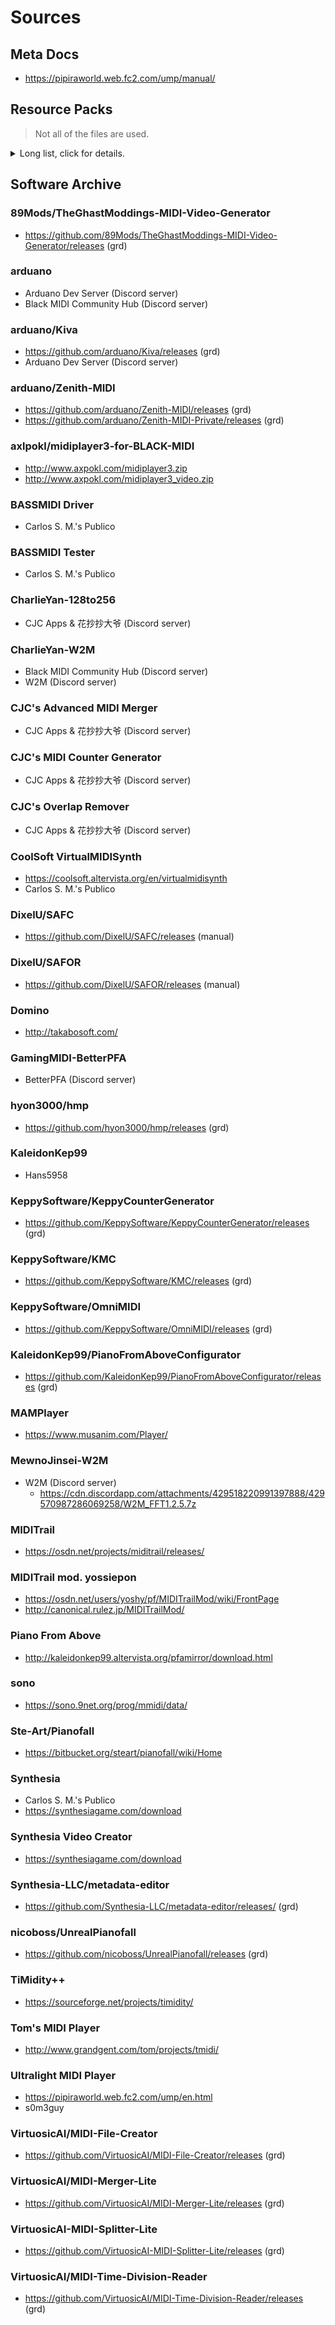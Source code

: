 # Sources

## Meta Docs

- https://pipiraworld.web.fc2.com/ump/manual/

## Resource Packs

> Not all of the files are used.
<details><summary>Long list, click for details.</summary>

- https://cdn.discordapp.com/attachments/342003805270966284/382789931556274179/UMP_SkinMods.rar
- https://cdn.discordapp.com/attachments/342003805270966284/385094539775442956/PFA.rar
- https://cdn.discordapp.com/attachments/342003805270966284/385094759972208641/TGM.rar
- https://cdn.discordapp.com/attachments/342003805270966284/386013322266542101/PFA_And_TGM.rar
- https://cdn.discordapp.com/attachments/387414720837320706/387420453188141056/MIDITrail_UMP_Skin_1.1.7z
- https://cdn.discordapp.com/attachments/387414720837320706/387422708230520854/HBRDnot3s_Skin_1.2.7z
- https://cdn.discordapp.com/attachments/387414720837320706/387524953895075840/1.2_Beta_1.rar
- https://cdn.discordapp.com/attachments/387414720837320706/387760218445971456/HD_texture_pack_for_MIDITrail.zip
- https://cdn.discordapp.com/attachments/387414720837320706/387826075155038218/UMP_Synthesia_0.8.2_skin.zip
- https://cdn.discordapp.com/attachments/387414720837320706/387938970152992768/PFA.rar
- https://cdn.discordapp.com/attachments/387414720837320706/387939021449461770/TGM.rar
- https://cdn.discordapp.com/attachments/387414720837320706/388311506019680277/TGM.rar
- https://cdn.discordapp.com/attachments/387414720837320706/388311508821606400/PFA.rar
- https://cdn.discordapp.com/attachments/387414720837320706/388329783143956481/DominoOnion.rar
- https://cdn.discordapp.com/attachments/387414720837320706/388329783295082510/Domino.rar
- https://cdn.discordapp.com/attachments/387414720837320706/388358270617911296/TGM.rar
- https://cdn.discordapp.com/attachments/387414720837320706/388358273721565194/PFA.rar
- https://cdn.discordapp.com/attachments/387414720837320706/388622175583862785/Domino.rar
- https://cdn.discordapp.com/attachments/387414720837320706/388622177072840704/Domino_Onion.rar
- https://cdn.discordapp.com/attachments/387414720837320706/388667310744797185/MIDITrail.rar
- https://cdn.discordapp.com/attachments/387414720837320706/388852080896638976/UMP_Pakiucs_neon_negative_keys.zip
- https://cdn.discordapp.com/attachments/387414720837320706/388902538881138700/FLStudioModern.rar
- https://cdn.discordapp.com/attachments/387414720837320706/388922898997444608/FLStudio_Flat.rar
- https://cdn.discordapp.com/attachments/387414720837320706/388922908585754625/FLStudio_Classic.rar
- https://cdn.discordapp.com/attachments/387414720837320706/389081789416734724/1.2.1_HBRDnot3s.7z
- https://cdn.discordapp.com/attachments/387414720837320706/389249821950869515/1.2.1_HBRDnot3s.7z
- https://cdn.discordapp.com/attachments/387414720837320706/389903833406504970/PFA_UMP_Modded_by_AwesomeGamer89.7z
- https://cdn.discordapp.com/attachments/387414720837320706/389905725654171648/Textures.7z
- https://cdn.discordapp.com/attachments/387414720837320706/389961823656476692/MIDIVoyager_UMP_Modded_by_AwesomeGamer89.7z
- https://cdn.discordapp.com/attachments/387414720837320706/389969576378761228/Barcode_UMP_by_AwesomeGamer89.7z
- https://cdn.discordapp.com/attachments/387414720837320706/390052087284760576/Domino.rar
- https://cdn.discordapp.com/attachments/387414720837320706/390052098013790208/FLStudio_Classic.rar
- https://cdn.discordapp.com/attachments/387414720837320706/390052098449866753/Domino_Onion.rar
- https://cdn.discordapp.com/attachments/387414720837320706/390052100815585280/FLStudio_Flat.rar
- https://cdn.discordapp.com/attachments/387414720837320706/390052101939789824/MIDITrail.rar
- https://cdn.discordapp.com/attachments/387414720837320706/390052102090653696/FLStudio_Modern.rar
- https://cdn.discordapp.com/attachments/387414720837320706/390052106171580416/PFA.rar
- https://cdn.discordapp.com/attachments/387414720837320706/390052111007875072/TGMP.rar
- https://cdn.discordapp.com/attachments/387414720837320706/390290636244516864/1.2.2_HBRDnot3s.7z
- https://cdn.discordapp.com/attachments/387414720837320706/394288117537832960/PFA_Skin_1.2.2.7z
- https://cdn.discordapp.com/attachments/387414720837320706/395879729603018753/PFA_1.2.2_-_4096X23044K_PFA.7z
- https://cdn.discordapp.com/attachments/387414720837320706/395901286505250816/PFA_1.2.2_-_PFA_128_4096X23044K_PFA.7z
- https://cdn.discordapp.com/attachments/387414720837320706/401535948094963712/resourcepacks.7z
- https://cdn.discordapp.com/attachments/387414720837320706/401535948094963712/resourcepacks.7z
- https://cdn.discordapp.com/attachments/387414720837320706/401759960804884480/HyperKeys.rar
- https://cdn.discordapp.com/attachments/387414720837320706/401759960804884480/HyperKeys.rar
- https://cdn.discordapp.com/attachments/387414720837320706/401828560354148363/Glitched.7z
- https://cdn.discordapp.com/attachments/387414720837320706/417008382357274625/UMP_1.3_7_PFA_Textures_720p_by_WoofFace4000.7z
- https://cdn.discordapp.com/attachments/387414720837320706/419798036101857280/UltraLight_MIDIPlayer_Texture_Pack_by_YAMAHAPSR_800.7z
- https://cdn.discordapp.com/attachments/387414720837320706/422021298252677134/YAMAs_Piano_1.1.0.7z
- https://cdn.discordapp.com/attachments/387414720837320706/435636668012429312/Domino_1.43_Translated.rar
- https://cdn.discordapp.com/attachments/387414720837320706/450389710544699403/Mixed_up_skins_alexs_skin_v7.zip
- https://cdn.discordapp.com/attachments/387414720837320706/450389845550825492/emex.zip
- https://cdn.discordapp.com/attachments/387414720837320706/454076847840559114/Crystal.7z
- https://cdn.discordapp.com/attachments/387414720837320706/456828642605924363/HBFMP.7z
- https://cdn.discordapp.com/attachments/387414720837320706/465726897020731402/PFATrail_mod_by_GamingMidi.rar
- https://cdn.discordapp.com/attachments/387414720837320706/471195488557727744/UserPack_0.0.2.8.7z
- https://cdn.discordapp.com/attachments/387414720837320706/485854515241680926/Logo_the_pizza_pies_skin.rar
- https://cdn.discordapp.com/attachments/387414720837320706/506335894551134208/PFA_4K_UMP.zip
- https://cdn.discordapp.com/attachments/387414720837320706/506948322624536576/Domino143.7z
- https://cdn.discordapp.com/attachments/387414720837320706/507112558122237953/Hecterium.7z
- https://cdn.discordapp.com/attachments/387414720837320706/509113236566573121/Xanderoskaups_Piano.zip
- https://cdn.discordapp.com/attachments/387414720837320706/509514497573257247/synthesialn.zip
- https://cdn.discordapp.com/attachments/387414720837320706/511363088734355456/a_deepfryed_texturepack_because_im_bored.zip
- https://cdn.discordapp.com/attachments/387414720837320706/511621828242964490/InferniSkin_1.0.zip
- https://cdn.discordapp.com/attachments/387414720837320706/512388443574370305/license.zip
- https://cdn.discordapp.com/attachments/387414720837320706/513586816876806154/Colins_Resourcepack_v1.0.7z
- https://cdn.discordapp.com/attachments/387414720837320706/513718847396904982/Xanderoskaups_Piano.zip
- https://cdn.discordapp.com/attachments/387414720837320706/526041894594281476/Poisonous_Cat_Link_Skin_1.1.rar
- https://cdn.discordapp.com/attachments/387414720837320706/526155308943540224/Synthesia.zip
- https://cdn.discordapp.com/attachments/387414720837320706/526155455664488459/Synthesia_2.zip
- https://cdn.discordapp.com/attachments/387414720837320706/530167391905251339/PFA_1080p_UMP.zip
- https://cdn.discordapp.com/attachments/387414720837320706/534559282637701129/My_UMP_colour_scheme.zip
- https://cdn.discordapp.com/attachments/387414720837320706/534753418489888778/Pc_Link_Skin_1.3.rar
- https://cdn.discordapp.com/attachments/387414720837320706/546094854514409492/umpskin.zip
- https://cdn.discordapp.com/attachments/387414720837320706/560005197544292362/128to256.zip
- https://cdn.discordapp.com/attachments/387414720837320706/560463410622627849/128to256.zip
- https://cdn.discordapp.com/attachments/387414720837320706/560735387304329227/128to256.zip
- https://cdn.discordapp.com/attachments/387414720837320706/587704334733803561/Lucas_Colored_Synthesia_Skin_V2.zip
- https://cdn.discordapp.com/attachments/387414720837320706/587704338890096658/Lucas_Colored_Synthesia_Skin.zip
- https://cdn.discordapp.com/attachments/387414720837320706/592946405115559950/MyBoard.zip
- https://cdn.discordapp.com/attachments/387414720837320706/595064160128204802/pfavizkhang6-30-19.7z
- https://cdn.discordapp.com/attachments/387414720837320706/602589939062013966/MPP_Keys.zip
- https://cdn.discordapp.com/attachments/387414720837320706/602720118388293642/MPP_Keys_Final.zip
- https://cdn.discordapp.com/attachments/387414720837320706/602994155441881138/pfaframedump7-22-19.7z
- https://cdn.discordapp.com/attachments/387414720837320706/605511964764012567/PianoFromAbove_1080p.zip
- https://cdn.discordapp.com/attachments/387414720837320706/606199931660795904/pfavizkhang7-31-19.7z
- https://cdn.discordapp.com/attachments/387414720837320706/606201328120889345/pfaframedump7-31-19.7z
- https://cdn.discordapp.com/attachments/387414720837320706/613171742776754176/ShitPFA.7z
- https://cdn.discordapp.com/attachments/387414720837320706/613573687882416131/MuseScore_Keys.zip
- https://cdn.discordapp.com/attachments/387414720837320706/614029523805143070/Synthesia.zip
- https://cdn.discordapp.com/attachments/387414720837320706/615345851010908160/Untextured.zip
- https://cdn.discordapp.com/attachments/387414720837320706/617220619028660225/UMP_resource_packs_made_by_YMI_Black_Moon.zip
- https://cdn.discordapp.com/attachments/387414720837320706/617220624724787220/Zenith_resource_packs_and_palettes_made_by_YMI_Black_Moon.zip
- https://cdn.discordapp.com/attachments/427673080089804800/428281551135047680/FuzzKeys.7z
- https://cdn.discordapp.com/attachments/427673080089804800/446190240898613270/Piano_From_Above.zip
- https://cdn.discordapp.com/attachments/427673080089804800/446192491536842752/TGMs_Video_Generator.zip
- https://cdn.discordapp.com/attachments/427673080089804800/446194532866850817/Fl_Studio_Classic.zip
- https://cdn.discordapp.com/attachments/427673080089804800/449432346882473984/Cramels.7z
- https://cdn.discordapp.com/attachments/427673080089804800/455396926385291266/YAMAs_Piano_1.1.0.7z
- https://cdn.discordapp.com/attachments/427673080089804800/459980251464990720/Synthesia_.zip
- https://cdn.discordapp.com/attachments/427673080089804800/462935630532444162/HFBMP_Textures_for_UltraLight_MIDIPlayer_by_YAMAHAPSR_800.zip
- https://cdn.discordapp.com/attachments/427673080089804800/464330164172619777/HyperKeys_Fixed.zip
- https://cdn.discordapp.com/attachments/427673080089804800/500877348137074698/Cramels_testure_4.7z
- https://cdn.discordapp.com/attachments/427673080089804800/505117453072859137/BeatMIDI.zip
- https://cdn.discordapp.com/attachments/427673080089804800/505166822786727936/BeatMIDI011.zip
- https://cdn.discordapp.com/attachments/427673080089804800/505172993098514463/BeatMIDI011SNC.zip
- https://cdn.discordapp.com/attachments/427673080089804800/505922751203115008/memeidk.7z
- https://cdn.discordapp.com/attachments/427673080089804800/511363551890374657/a_deepfryed_texturepack_because_im_bored.zip
- https://cdn.discordapp.com/attachments/427673080089804800/513552395901599755/Genyous_Skin_V2.zip
- https://cdn.discordapp.com/attachments/427673080089804800/513571673015058452/BKB10s_Dark_Theme.zip
- https://cdn.discordapp.com/attachments/427673080089804800/513726243057827852/Xanderoskaups_Piano.zip
- https://cdn.discordapp.com/attachments/427673080089804800/513726470250692609/MidiVoyager.zip
- https://cdn.discordapp.com/attachments/427673080089804800/521525800273444892/ChromaRainbowPack.zip
- https://cdn.discordapp.com/attachments/427673080089804800/523008255841009675/SZTypeA.zip
- https://cdn.discordapp.com/attachments/427673080089804800/523008271439626240/SZTypeB.zip
- https://cdn.discordapp.com/attachments/427673080089804800/532618035903725589/UMP_Default_for_1080p.zip
- https://cdn.discordapp.com/attachments/427673080089804800/567761847982358538/Xanderoskaups_Piano.zip
- https://cdn.discordapp.com/attachments/427673080089804800/568403476753809408/Valse_Piano.zip
- https://cdn.discordapp.com/attachments/427673080089804800/572298343922008075/Zelskin.zip
- https://cdn.discordapp.com/attachments/427673080089804800/583024884112818253/Synthesia_9.zip
- https://cdn.discordapp.com/attachments/427673080089804800/606918862012809313/Valse_Piano.zip
- https://cdn.discordapp.com/attachments/427673080089804800/609947545644302339/PianoFromAbove_1080p.zip
- https://cdn.discordapp.com/attachments/427673080089804800/616041966978859104/Valse_Piano_1080p.zip
- https://cdn.discordapp.com/attachments/427673080089804800/616215871379210277/Valse_Piano_1080p.zip
- https://cdn.discordapp.com/attachments/427673080089804800/617219528157298688/UMP_resource_packs_made_by_YMI_Black_Moon.zip
- https://cdn.discordapp.com/attachments/514252322503655425/587703795350372353/Lucas_Colored_Synthesia_Skin_V2.zip
- https://cdn.discordapp.com/attachments/514252322503655425/587703804275720208/Lucas_Colored_Synthesia_Skin.zip
- https://cdn.discordapp.com/attachments/551402771933298688/566252164058578957/Domino.7z
- https://cdn.discordapp.com/attachments/569034019266887690/569034313681862678/Default.zip
- https://cdn.discordapp.com/attachments/569034019266887690/570896157832642561/Fresh_Start.zip
- https://cdn.discordapp.com/attachments/569034019266887690/571785189294997508/Solid_Notes.zip
- https://cdn.discordapp.com/attachments/569034019266887690/576289924374855680/Kitsune_Zenith_Resources_Pack.zip
- https://cdn.discordapp.com/attachments/569034019266887690/576347738535624706/Kitsune__Resources_Pack_Fix_note_edge.zip
- https://cdn.discordapp.com/attachments/569034019266887690/592945764976689152/MyBoard.zip
- https://cdn.discordapp.com/attachments/569034019266887690/593720001953792001/Kitsune_Keyboard_Pack_v.2.4.zip
- https://cdn.discordapp.com/attachments/569034019266887690/594689716541063188/invert_colors_pfa.zip
- https://cdn.discordapp.com/attachments/569034019266887690/599229288893382656/Synthesia_Nico_Edition.zip
- https://cdn.discordapp.com/attachments/569034019266887690/599259321599262722/NICOPIANO.zip
- https://cdn.discordapp.com/attachments/569034019266887690/599552564689895447/NICOPIANO.zip
- https://cdn.discordapp.com/attachments/569034019266887690/602884407279484928/Corrupted_Default.zip
- https://cdn.discordapp.com/attachments/569034019266887690/603058375517011978/ETOTs_Pack.zip
- https://cdn.discordapp.com/attachments/569034019266887690/606852287188434958/kellyPIANO.zip
- https://cdn.discordapp.com/attachments/569034019266887690/606863052091949059/kellyPIANO.zip
- https://cdn.discordapp.com/attachments/569034019266887690/607052776110817310/kellyPIANO.zip
- https://cdn.discordapp.com/attachments/569034019266887690/607191851111415838/kellyPIANO.zip
- https://cdn.discordapp.com/attachments/569034019266887690/607208553954017284/kellyPIANO.zip
- https://cdn.discordapp.com/attachments/569034019266887690/607218320441212952/kellyPIANO.zip
- https://cdn.discordapp.com/attachments/569034019266887690/607448664402558994/kellyPIANO.zip
- https://cdn.discordapp.com/attachments/569034019266887690/607519619011313666/kellyPIANO.zip
- https://cdn.discordapp.com/attachments/569034019266887690/607752737018347521/kellyPIANO.zip
- https://cdn.discordapp.com/attachments/569034019266887690/607783485624549406/ETOTs_Pack_Alternative_Edition.zip
- https://cdn.discordapp.com/attachments/569034019266887690/608152256831029259/kellyPIANO.zip
- https://cdn.discordapp.com/attachments/569034019266887690/611842898157240320/kellyPIANO.zip
- https://cdn.discordapp.com/attachments/569034019266887690/612633900728057866/Synthesia_Palettes.zip
- https://cdn.discordapp.com/attachments/569034019266887690/615230541893206043/ETOTs_Piano_v1.0.1.zip
- https://cdn.discordapp.com/attachments/569034019266887690/616507177187934208/UMP_Pack_V1.zip
- https://cdn.discordapp.com/attachments/569034019266887690/616944303838855168/UMP_Pack_V1.0.1.zip
- https://cdn.discordapp.com/attachments/569034019266887690/617220054680862740/Zenith_resource_packs_and_palettes_made_by_YMI_Black_Moon.zip
- https://cdn.discordapp.com/attachments/569034019266887690/622047174989053972/SynthesiaUltimate.zrp
- https://cdn.discordapp.com/attachments/569034019266887690/622506836527939623/OldSchool.zrp
- https://cdn.discordapp.com/attachments/569034019266887690/623008092790980658/Shit_Pack.zip
- https://cdn.discordapp.com/attachments/569034019266887690/623433012180418560/kellyPIANO.zip
- https://cdn.discordapp.com/attachments/569034019266887690/623480107507646465/kellyPIANO.zip
- https://cdn.discordapp.com/attachments/569034019266887690/625824975407808512/ETOTs_Pack_1.0.2.zip
- https://cdn.discordapp.com/attachments/569034019266887690/626772312825528320/Deep_Fry.zip
- https://cdn.discordapp.com/attachments/569034019266887690/631770822293585922/Silver_keys.zip
- https://cdn.discordapp.com/attachments/569034019266887690/632794090299457546/Silver_keys.zip
- https://cdn.discordapp.com/attachments/569034019266887690/634392648366555187/Pc_Skin_1.0.zip
- https://cdn.discordapp.com/attachments/569034019266887690/635380505482756107/Silver_keys.zip
- https://cdn.discordapp.com/attachments/569034019266887690/636485808152641562/Silver_keys.zip
- https://cdn.discordapp.com/attachments/569034019266887690/636496077008404490/Silver_keys.zip
- https://cdn.discordapp.com/attachments/569034019266887690/636868241242718218/Rainbow_v2.zip
- https://cdn.discordapp.com/attachments/569034019266887690/641311515747680286/Zone_Pack_v.1.1.rar
- https://cdn.discordapp.com/attachments/569034019266887690/641322711506878504/Freeway.rar
- https://cdn.discordapp.com/attachments/569034019266887690/642872149035712520/TGMs_Video_Generator.zip
- https://cdn.discordapp.com/attachments/569034019266887690/643688778686398474/Poopy_Piano.zip
- https://cdn.discordapp.com/attachments/569034019266887690/644826492731260956/Silver_keys__j3rmiis_custom_RGB_Pallete.zip

</details>

## Software Archive

### 89Mods/TheGhastModdings-MIDI-Video-Generator

- https://github.com/89Mods/TheGhastModdings-MIDI-Video-Generator/releases (grd)

### arduano

- Arduano Dev Server (Discord server)
- Black MIDI Community Hub (Discord server)

### arduano/Kiva

- https://github.com/arduano/Kiva/releases (grd)
- Arduano Dev Server (Discord server)

### arduano/Zenith-MIDI

- https://github.com/arduano/Zenith-MIDI/releases (grd)
- https://github.com/arduano/Zenith-MIDI-Private/releases (grd)

### axlpokl/midiplayer3-for-BLACK-MIDI

- http://www.axpokl.com/midiplayer3.zip
- http://www.axpokl.com/midiplayer3_video.zip

### BASSMIDI Driver

- Carlos S. M.'s Publico

### BASSMIDI Tester

- Carlos S. M.'s Publico

### CharlieYan-128to256

- CJC Apps & 花抄抄大爷 (Discord server)

### CharlieYan-W2M

- Black MIDI Community Hub (Discord server)
- W2M (Discord server)

### CJC's Advanced MIDI Merger

- CJC Apps & 花抄抄大爷 (Discord server)

### CJC's MIDI Counter Generator

- CJC Apps & 花抄抄大爷 (Discord server)

### CJC's Overlap Remover

- CJC Apps & 花抄抄大爷 (Discord server)

### CoolSoft VirtualMIDISynth

- https://coolsoft.altervista.org/en/virtualmidisynth
- Carlos S. M.'s Publico

### DixelU/SAFC

- https://github.com/DixelU/SAFC/releases (manual)

### DixelU/SAFOR

- https://github.com/DixelU/SAFOR/releases (manual)

### Domino

- http://takabosoft.com/

### GamingMIDI-BetterPFA

- BetterPFA (Discord server)

### hyon3000/hmp

- https://github.com/hyon3000/hmp/releases (grd)

### KaleidonKep99

- Hans5958

### KeppySoftware/KeppyCounterGenerator

- https://github.com/KeppySoftware/KeppyCounterGenerator/releases (grd)

### KeppySoftware/KMC

- https://github.com/KeppySoftware/KMC/releases (grd)

### KeppySoftware/OmniMIDI

- https://github.com/KeppySoftware/OmniMIDI/releases (grd)

### KaleidonKep99/PianoFromAboveConfigurator

- https://github.com/KaleidonKep99/PianoFromAboveConfigurator/releases (grd)

### MAMPlayer

- https://www.musanim.com/Player/

### MewnoJinsei-W2M

- W2M (Discord server)
  - https://cdn.discordapp.com/attachments/429518220991397888/429570987286069258/W2M_FFT1.2.5.7z

### MIDITrail

- https://osdn.net/projects/miditrail/releases/

### MIDITrail mod. yossiepon

- https://osdn.net/users/yoshy/pf/MIDITrailMod/wiki/FrontPage
- http://canonical.rulez.jp/MIDITrailMod/

### Piano From Above

- http://kaleidonkep99.altervista.org/pfamirror/download.html

### sono

- https://sono.9net.org/prog/mmidi/data/

### Ste-Art/Pianofall

- https://bitbucket.org/steart/pianofall/wiki/Home

### Synthesia

- Carlos S. M.'s Publico
- https://synthesiagame.com/download

### Synthesia Video Creator

- https://synthesiagame.com/download
 
### Synthesia-LLC/metadata-editor

- https://github.com/Synthesia-LLC/metadata-editor/releases/ (grd)

### nicoboss/UnrealPianofall

- https://github.com/nicoboss/UnrealPianofall/releases (grd)

### TiMidity++

- https://sourceforge.net/projects/timidity/

### Tom's MIDI Player

- http://www.grandgent.com/tom/projects/tmidi/
  
### Ultralight MIDI Player

- https://pipiraworld.web.fc2.com/ump/en.html
- s0m3guy

### VirtuosicAI/MIDI-File-Creator

- https://github.com/VirtuosicAI/MIDI-File-Creator/releases (grd)

### VirtuosicAI/MIDI-Merger-Lite

- https://github.com/VirtuosicAI/MIDI-Merger-Lite/releases (grd)

### VirtuosicAI-MIDI-Splitter-Lite

- https://github.com/VirtuosicAI-MIDI-Splitter-Lite/releases (grd)

### VirtuosicAI/MIDI-Time-Division-Reader

- https://github.com/VirtuosicAI/MIDI-Time-Division-Reader/releases (grd)
